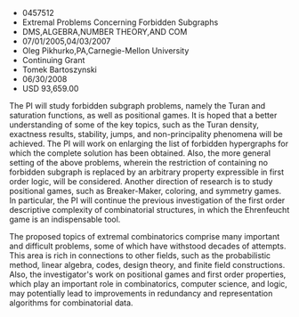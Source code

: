 
* 0457512
* Extremal Problems Concerning Forbidden Subgraphs
* DMS,ALGEBRA,NUMBER THEORY,AND COM
* 07/01/2005,04/03/2007
* Oleg Pikhurko,PA,Carnegie-Mellon University
* Continuing Grant
* Tomek Bartoszynski
* 06/30/2008
* USD 93,659.00

The PI will study forbidden subgraph problems, namely the Turan and saturation
functions, as well as positional games. It is hoped that a better understanding
of some of the key topics, such as the Turan density, exactness results,
stability, jumps, and non-principality phenomena will be achieved. The PI will
work on enlarging the list of forbidden hypergraphs for which the complete
solution has been obtained. Also, the more general setting of the above
problems, wherein the restriction of containing no forbidden subgraph is
replaced by an arbitrary property expressible in first order logic, will be
considered. Another direction of research is to study positional games, such as
Breaker-Maker, coloring, and symmetry games. In particular, the PI will continue
the previous investigation of the first order descriptive complexity of
combinatorial structures, in which the Ehrenfeucht game is an indispensable
tool.

The proposed topics of extremal combinatorics comprise many important and
difficult problems, some of which have withstood decades of attempts. This area
is rich in connections to other fields, such as the probabilistic method, linear
algebra, codes, design theory, and finite field constructions. Also, the
investigator's work on positional games and first order properties, which play
an important role in combinatorics, computer science, and logic, may potentially
lead to improvements in redundancy and representation algorithms for
combinatorial data.

